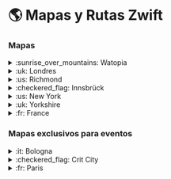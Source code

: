 # :earth_americas: Mapas y Rutas Zwift 

### Mapas

<details>
<summary>:sunrise_over_mountains: Watopia</summary>

- [WATOPIA](https://zwiftinsider.com/watopia/)

<details>
<summary>Rutas en Watopia</summary>

 * *[Ocean blvd](https://zwiftinsider.com/route/ocean-blvd/)*
 * *[5k loop](https://zwiftinsider.com/route/5k-loop/)*
 * *[Bambino fondo](https://zwiftinsider.com/route/bambino-fondo/)*
 * *[Big foot hills](https://zwiftinsider.com/route/big-foot-hills/)*
 * *[Big loop reverse](https://zwiftinsider.com/route/big-loop-reverse/)*
 * *[Big loop](https://zwiftinsider.com/route/big-loop/)*
 * *[Bigger loop](https://zwiftinsider.com/route/bigger-loop/)*
 * *[Chili pepper reverse](https://zwiftinsider.com/route/chili-pepper-reverse/)*
 * *[Chili pepper](https://zwiftinsider.com/route/chili-pepper/)*
 * *[Dust in the wind](https://zwiftinsider.com/route/dust-in-the-wind/)*
 * *[Figure 8 reverse](https://zwiftinsider.com/route/figure-8-reverse/)*
 * *[Figure 8](https://zwiftinsider.com/route/figure-8/)*
 * *[Flat route reverse](https://zwiftinsider.com/route/flat-route-reverse/)*
 * *[Flat route](https://zwiftinsider.com/route/flat-route/)*
 * *[Four horsemen](https://zwiftinsider.com/route/four-horsemen/)*
 * *[Gran fondo](https://zwiftinsider.com/route/gran-fondo/)*
 * *[Hilly route reverse](https://zwiftinsider.com/route/hilly-route-reverse/)*
 * *[Hilly route](https://zwiftinsider.com/route/hilly-route/)*
 * *[Jons route](https://zwiftinsider.com/route/jons-route/)*
 * *[Jungle circuit reverse](https://zwiftinsider.com/route/jungle-circuit-reverse/)*
 * *[Jungle circuit](https://zwiftinsider.com/route/jungle-circuit/)*
 * *[May field](https://zwiftinsider.com/route/may-field/)*
 * *[Medio fondo](https://zwiftinsider.com/route/medio-fondo/)*
 * *[Mountain 8](https://zwiftinsider.com/route/mountain-8/)*
 * *[Mountain route](https://zwiftinsider.com/route/mountain-route/)*
 * *[Muir and the mountain](https://zwiftinsider.com/route/muir-and-the-mountain/)*
 * *[Out and back again](https://zwiftinsider.com/route/out-and-back-again/)*
 * *[Quatch quest](https://zwiftinsider.com/route/quatch-quest/)*
 * *[Road to ruins reverse](https://zwiftinsider.com/route/road-to-ruins-reverse/)*
 * *[Road to ruins](https://zwiftinsider.com/route/road-to-ruins/)*
 * *[Road to sky](https://zwiftinsider.com/route/road-to-sky/)*
 * *[Run path reverse](https://zwiftinsider.com/route/run-path-reverse/)*
 * *[Sand and sequoias](https://zwiftinsider.com/route/sand-and-sequoias/)*
 * *[Seaside sprint](https://zwiftinsider.com/route/seaside-sprint/)*
 * *[Tempus fugit](https://zwiftinsider.com/route/tempus-fugit/)*
 * *[Thats amore reverse](https://zwiftinsider.com/route/thats-amore-reverse/)*
 * *[Thats amore](https://zwiftinsider.com/route/thats-amore/)*
 * *[The magnificent 8](https://zwiftinsider.com/route/the-magnificent-8/)*
 * *[The mega pretzel](https://zwiftinsider.com/route/the-mega-pretzel/)*
 * *[The pretzel](https://zwiftinsider.com/route/the-pretzel/)*
 * *[The uber pretzel](https://zwiftinsider.com/route/the-uber-pretzel/)*
 * *[Three sisters reverse](https://zwiftinsider.com/route/three-sisters-reverse/)*
 * *[Three sisters](https://zwiftinsider.com/route/three-sisters/)*
 * *[Tick tock](https://zwiftinsider.com/route/tick-tock/)*
 * *[Tour of fire and ice](https://zwiftinsider.com/route/tour-of-fire-and-ice/)*
 * *[Volcano circuit ccw](https://zwiftinsider.com/route/volcano-circuit-ccw/)*
 * *[Volcano circuit](https://zwiftinsider.com/route/volcano-circuit/)*
 * *[Volcano climb after party](https://zwiftinsider.com/route/volcano-climb-after-party/)*
 * *[Volcano climb](https://zwiftinsider.com/route/volcano-climb/)*
 * *[Volcano flat reverse](https://zwiftinsider.com/route/volcano-flat-reverse/)*
 * *[Volcano flat](https://zwiftinsider.com/route/volcano-flat/)*
 * *[Watopias waistband](https://zwiftinsider.com/route/watopias-waistband/)*
 * *[Wbr climbing series](https://zwiftinsider.com/route/wbr-climbing-series/)*
 * *[Whole lotta lava](https://zwiftinsider.com/route/whole-lotta-lava/)*
</details>

</details>

<details>
<summary>:uk: Londres</summary>

- [LONDRES](https://zwiftinsider.com/london/)
<details>
<summary>Rutas en Londres</summary>

 * *[Classique reverse](https://zwiftinsider.com/route/classique-reverse/)*
 * *[Classique](https://zwiftinsider.com/route/classique/)*
 * *[Greater london 8](https://zwiftinsider.com/route/greater-london-8/)*
 * *[Greater london flat](https://zwiftinsider.com/route/greater-london-flat/)*
 * *[Greater london loop reverse](https://zwiftinsider.com/route/greater-london-loop-reverse/)*
 * *[Greater london loop](https://zwiftinsider.com/route/greater-london-loop/)*
 * *[Greatest london flat](https://zwiftinsider.com/route/greatest-london-flat/)*
 * *[Greatest london loop reverse](https://zwiftinsider.com/route/greatest-london-loop-reverse/)*
 * *[Greatest london loop](https://zwiftinsider.com/route/greatest-london-loop/)*
 * *[Keith hill after party](https://zwiftinsider.com/route/keith-hill-after-party/)*
 * *[Leith hill after party](https://zwiftinsider.com/route/leith-hill-after-party/)*
 * *[London 8 reverse](https://zwiftinsider.com/route/london-8-reverse/)*
 * *[London 8](https://zwiftinsider.com/route/london-8/)*
 * *[London loop reverse](https://zwiftinsider.com/route/london-loop-reverse/)*
 * *[London loop with box hill finish](https://zwiftinsider.com/route/london-loop-with-box-hill-finish/)*
 * *[London loop](https://zwiftinsider.com/route/london-loop/)*
 * *[Surrey hills](https://zwiftinsider.com/route/surrey-hills/)*
 * *[The london pretzel](https://zwiftinsider.com/route/the-london-pretzel/)*
 * *[London the prl full](https://zwiftinsider.com/route/london-the-prl-full/)*
 * *[The prl half](https://zwiftinsider.com/route/the-prl-half/)*
 * *[Triple loops](https://zwiftinsider.com/route/triple-loops/)*
</details>

</details>
</details>

<details>
<summary>:us: Richmond</summary>

- [RICHMOND](https://zwiftinsider.com/richmond/)
<details>
<summary>Rutas en Richmond</summary>

 * *[2015 uci worlds course](https://zwiftinsider.com/route/2015-uci-worlds-course/)*
 * *[Cobbled climbs reverse](https://zwiftinsider.com/route/cobbled-climbs-reverse/)*
 * *[Cobbled climbs](https://zwiftinsider.com/route/cobbled-climbs/)*
 * *[Libby hill after party](https://zwiftinsider.com/route/libby-hill-after-party/)*
 * *[Richmond rollercoaster](https://zwiftinsider.com/route/richmond-rollercoaster/)*
 * *[Richmond uci reverse](https://zwiftinsider.com/route/richmond-uci-reverse/)*
 * *[The fan flats](https://zwiftinsider.com/route/the-fan-flats/)*
</details>

</details>
</details>

<details>
<summary>:checkered_flag: Innsbrück</summary>

- [INNSBRÜCK](https://zwiftinsider.com/innsbruck/)
<details>
<summary>Rutas en Innsbrück</summary>

 * *[2018 uci worlds course short lap](https://zwiftinsider.com/route/2018-uci-worlds-course-short-lap/)*
 * *[Achterbahn](https://zwiftinsider.com/route/achterbahn/)*
 * *[Kom after party](https://zwiftinsider.com/route/kom-after-party/)*
 * *[Innsbruckring](https://zwiftinsider.com/route/innsbruckring/)*
 * *[Lutscher ccw](https://zwiftinsider.com/route/lutscher-ccw/)*
 * *[Lutscher](https://zwiftinsider.com/route/lutscher/)*
</details>

</details>
</details>

<details>
<summary>:us: New York</summary>

- [NEW YORK](https://zwiftinsider.com/nyc/)
<details>
<summary>Rutas en New York</summary>

 * *[Astoria line 8](https://zwiftinsider.com/route/astoria-line-8/)*
 * *[Couch to sky k](https://zwiftinsider.com/route/couch-to-sky-k/)*
 * *[Everything bagel](https://zwiftinsider.com/route/everything-bagel/)*
 * *[Flat irons](https://zwiftinsider.com/route/flat-irons/)*
 * *[Gotham grind reverse](https://zwiftinsider.com/route/gotham-grind-reverse/)*
 * *[Gotham grind](https://zwiftinsider.com/route/gotham-grind/)*
 * *[Grand central circuit reverse](https://zwiftinsider.com/route/grand-central-circuit-reverse/)*
 * *[Grand central circuit](https://zwiftinsider.com/route/grand-central-circuit/)*
 * *[Hudson roll](https://zwiftinsider.com/route/hudson-roll/)*
 * *[Knickerbocker reverse](https://zwiftinsider.com/route/knickerbocker-reverse/)*
 * *[Knickerbocker](https://zwiftinsider.com/route/knickerbocker/)*
 * *[Lady liberty](https://zwiftinsider.com/route/lady-liberty/)*
 * *[Laguardia loop reverse](https://zwiftinsider.com/route/laguardia-loop-reverse/)*
 * *[Laguardia loop](https://zwiftinsider.com/route/laguardia-loop/)*
 * *[Mighty metropolitan](https://zwiftinsider.com/route/mighty-metropolitan/)*
 * *[Nyc kom after party](https://zwiftinsider.com/route/nyc-kom-after-party/)*
 * *[Park perimeter loop](https://zwiftinsider.com/route/park-perimeter-loop/)*
 * *[Park perimeter reverse](https://zwiftinsider.com/route/park-perimeter-reverse/)*
 * *[Park to peak](https://zwiftinsider.com/route/park-to-peak/)*
 * *[Rising empire](https://zwiftinsider.com/route/rising-empire/)*
 * *[Shuman trail loop reverse](https://zwiftinsider.com/route/shuman-trail-loop-reverse/)*
 * *[Shuman trail loop](https://zwiftinsider.com/route/shuman-trail-loop/)*
 * *[The 6 train reverse](https://zwiftinsider.com/route/the-6-train-reverse/)*
 * *[The 6 train](https://zwiftinsider.com/route/the-6-train/)*
 * *[The highline reverse](https://zwiftinsider.com/route/the-highline-reverse/)*
 * *[The highline](https://zwiftinsider.com/route/the-highline/)*
</details>

</details>
</details>

<details>
<summary>:uk: Yorkshire</summary>

- [YORKSHIRE](https://zwiftinsider.com/yorkshire/)
<details>
<summary>Rutas en Yorkshire</summary>

 * *[2019 uci worlds harrogate circuit](https://zwiftinsider.com/route/2019-uci-worlds-harrogate-circuit/)*
 * *[Duchy estate](https://zwiftinsider.com/route/duchy-estate/)*
 * *[Harrogate circuit reverse](https://zwiftinsider.com/route/harrogate-circuit-reverse/)*
 * *[Queens highway](https://zwiftinsider.com/route/queens-highway/)*
 * *[Royal pump room 8](https://zwiftinsider.com/route/royal-pump-room-8/)*
 * *[Tour of tewit well](https://zwiftinsider.com/route/tour-of-tewit-well/)* 
</details>

</details>

</details>

<details>
<summary>:fr: France</summary>

- [FRANCE](https://zwiftinsider.com/france/)
<details>
<summary>Rutas en Francia</summary>

 * *[Casse pattes](https://zwiftinsider.com/route/casse-pattes/)*
 * *[Douce france](https://zwiftinsider.com/route/douce-france/)*
 * *[La reine](https://zwiftinsider.com/route/la-reine/)*
 * *[Petit boucle](https://zwiftinsider.com/route/petit-boucle/)*
 * *[Rgv](https://zwiftinsider.com/route/rgv/)*
 * *[Roule ma poule](https://zwiftinsider.com/route/roule-ma-poule/)*
 * *[Tire bouchon](https://zwiftinsider.com/route/tire-bouchon/)*
 * *[Ven top](https://zwiftinsider.com/route/ven-top/)*

</details>

</details>

</details>

### Mapas exclusivos para eventos

<details>
<summary>:it: Bologna</summary>

- [BOLOGNA](https://zwiftinsider.com/bologna-time-trial-lap/)
<details>
<summary>Rutas en Bologna</summary>

  * *[Time trial lap](https://zwiftinsider.com/route/time-trial-lap/)* 
</details>

</details>

</details>

<details>
<summary>:checkered_flag: Crit City</summary>

- [CRIT CITY](https://zwiftinsider.com/crit-city/)
<details>
<summary>Rutas en Crit City</summary>

 * *[Bell lap](https://zwiftinsider.com/route/bell-lap/)*
 * *[Downtown dolphin](https://zwiftinsider.com/route/downtown-dolphin/)*
</details>

</details>

</details>

<details>

<summary>:fr: Paris</summary>

- [PARIS](https://zwiftinsider.com/paris/)
<details>
<summary>Rutas en Paris</summary>

 * *[Champs elysees](https://zwiftinsider.com/route/champs-elysees/)*
 * *[Lutece express](https://zwiftinsider.com/route/lutece-express/)*
</details>

</details>

</details>
